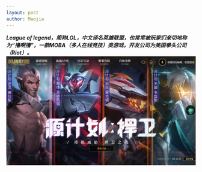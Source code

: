 ```yaml
---
layout: post
author: Maojia
---
```

***League of legend，简称LOL，中文译名英雄联盟，也常常被玩家们亲切地称为“撸啊撸”，一款MOBA（多人在线竞技）类游戏，开发公司为美国拳头公司（Riot）。***
![lol](/ppicture/lol.png)